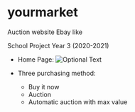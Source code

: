 # yourmarket

Auction website Ebay like

School Project Year 3 (2020-2021)

- Home Page:
  ![Optional Text](../main/AppScreenshot/HomePage.png)

- Three purchasing method:
  - Buy it now
  - Auction
  - Automatic auction with max value
